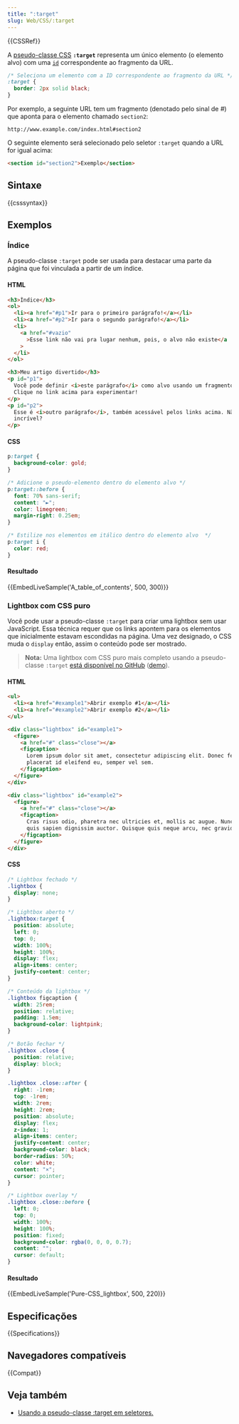 ```yaml
---
title: ":target"
slug: Web/CSS/:target
---
```


{{CSSRef}}

A [pseudo-classe CSS](/pt-BR/docs/Web/CSS/Pseudo-classes) **`:target`** representa um único elemento (o elemento alvo) com uma [`id`](/pt-BR/docs/Web/HTML/Global_attributes#id) correspondente ao fragmento da URL.

```css
/* Seleciona um elemento com a ID correspondente ao fragmento da URL */
:target {
  border: 2px solid black;
}
```

Por exemplo, a seguinte URL tem um fragmento (denotado pelo sinal de _#_) que aponta para o elemento chamado `section2`:

```
http://www.example.com/index.html#section2
```

O seguinte elemento será selecionado pelo seletor `:target` quando a URL for igual acima:

```html
<section id="section2">Exemplo</section>
```

## Sintaxe

{{csssyntax}}

## Exemplos

### Índice

A pseudo-classe `:target` pode ser usada para destacar uma parte da página que foi vinculada a partir de um índice.

#### HTML

```html
<h3>Índice</h3>
<ol>
  <li><a href="#p1">Ir para o primeiro parágrafo!</a></li>
  <li><a href="#p2">Ir para o segundo parágrafo!</a></li>
  <li>
    <a href="#vazio"
      >Esse link não vai pra lugar nenhum, pois, o alvo não existe</a
    >
  </li>
</ol>

<h3>Meu artigo divertido</h3>
<p id="p1">
  Você pode definir <i>este parágrafo</i> como alvo usando um fragmento de URL.
  Clique no link acima para experimentar!
</p>
<p id="p2">
  Esse é <i>outro parágrafo</i>, também acessável pelos links acima. Não é
  incrível?
</p>
```

#### CSS

```css
p:target {
  background-color: gold;
}

/* Adicione o pseudo-elemento dentro do elemento alvo */
p:target::before {
  font: 70% sans-serif;
  content: "►";
  color: limegreen;
  margin-right: 0.25em;
}

/* Estilize nos elementos em itálico dentro do elemento alvo  */
p:target i {
  color: red;
}
```

#### Resultado

{{EmbedLiveSample('A_table_of_contents', 500, 300)}}

### Lightbox com CSS puro

Você pode usar a pseudo-classe `:target` para criar uma lightbox sem usar JavaScript. Essa técnica requer que os links apontem para os elementos que inicialmente estavam escondidas na página. Uma vez designado, o CSS muda o `display` então, assim o conteúdo pode ser mostrado.

> **Nota:** Uma lightbox com CSS puro mais completo usando a pseudo-classe `:target` [está disponível no GitHub](https://github.com/madmurphy/takefive.css/) ([demo](https://madmurphy.github.io/takefive.css/)).

#### HTML

```html
<ul>
  <li><a href="#example1">Abrir exemplo #1</a></li>
  <li><a href="#example2">Abrir exemplo #2</a></li>
</ul>

<div class="lightbox" id="example1">
  <figure>
    <a href="#" class="close"></a>
    <figcaption>
      Lorem ipsum dolor sit amet, consectetur adipiscing elit. Donec felis enim,
      placerat id eleifend eu, semper vel sem.
    </figcaption>
  </figure>
</div>

<div class="lightbox" id="example2">
  <figure>
    <a href="#" class="close"></a>
    <figcaption>
      Cras risus odio, pharetra nec ultricies et, mollis ac augue. Nunc et diam
      quis sapien dignissim auctor. Quisque quis neque arcu, nec gravida magna.
    </figcaption>
  </figure>
</div>
```

#### CSS

```css
/* Lightbox fechado */
.lightbox {
  display: none;
}

/* Lightbox aberto */
.lightbox:target {
  position: absolute;
  left: 0;
  top: 0;
  width: 100%;
  height: 100%;
  display: flex;
  align-items: center;
  justify-content: center;
}

/* Conteúdo da lightbox */
.lightbox figcaption {
  width: 25rem;
  position: relative;
  padding: 1.5em;
  background-color: lightpink;
}

/* Botão fechar */
.lightbox .close {
  position: relative;
  display: block;
}

.lightbox .close::after {
  right: -1rem;
  top: -1rem;
  width: 2rem;
  height: 2rem;
  position: absolute;
  display: flex;
  z-index: 1;
  align-items: center;
  justify-content: center;
  background-color: black;
  border-radius: 50%;
  color: white;
  content: "×";
  cursor: pointer;
}

/* Lightbox overlay */
.lightbox .close::before {
  left: 0;
  top: 0;
  width: 100%;
  height: 100%;
  position: fixed;
  background-color: rgba(0, 0, 0, 0.7);
  content: "";
  cursor: default;
}
```

#### Resultado

{{EmbedLiveSample('Pure-CSS_lightbox', 500, 220)}}

## Especificações

{{Specifications}}

## Navegadores compatíveis

{{Compat}}

## Veja também

- [Usando a pseudo-classe :target em seletores.](/pt-BR/docs/Web/CSS/CSS_Selectors/Using_the_%3Atarget_pseudo-class_in_selectors)

